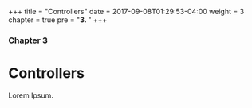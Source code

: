 +++
title = "Controllers"
date = 2017-09-08T01:29:53-04:00
weight = 3
chapter = true
pre = "<b>3. </b>"
+++

### Chapter 3

# Controllers

Lorem Ipsum.